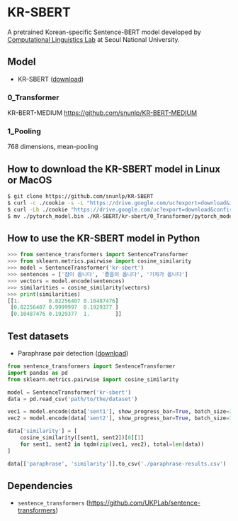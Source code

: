 # KR-SBERT

A pretrained Korean-specific Sentence-BERT model developed by [Computational Linguistics Lab](http://knlp.snu.ac.kr/) at Seoul National University.

## Model

+ KR-SBERT ([download](https://drive.google.com/file/d/1QUyp6p0bHzjz1-WSGvdcNxfAAbXxdD7R/view?usp=sharing))

### 0_Transformer

KR-BERT-MEDIUM https://github.com/snunlp/KR-BERT-MEDIUM

### 1_Pooling

768 dimensions, mean-pooling

## How to download the KR-SBERT model in Linux or MacOS

```bash
$ git clone https://github.com/snunlp/KR-SBERT
$ curl -c ./cookie -s -L "https://drive.google.com/uc?export=download&id=1QUyp6p0bHzjz1-WSGvdcNxfAAbXxdD7R" > /dev/null
$ curl -Lb ./cookie "https://drive.google.com/uc?export=download&confirm=`awk '/download/ {print $NF}' ./cookie`&id=1QUyp6p0bHzjz1-WSGvdcNxfAAbXxdD7R" -o ./pytorch_model.bin
$ mv ./pytorch_model.bin ./KR-SBERT/kr-sbert/0_Transformer/pytorch_model.bin
```

## How to use the KR-SBERT model in Python

```python
>>> from sentence_transformers import SentenceTransformer
>>> from sklearn.metrics.pairwise import cosine_similarity
>>> model = SentenceTransformer('kr-sbert')
>>> sentences = ['잠이 옵니다', '졸음이 옵니다', '기차가 옵니다']
>>> vectors = model.encode(sentences)
>>> similarities = cosine_similarity(vectors)
>>> print(similarities)
[[1.         0.82256407 0.10487476]
 [0.82256407 0.9999997  0.1929377 ]
 [0.10487476 0.1929377  1.        ]]

```

## Test datasets

+ Paraphrase pair detection ([download](https://drive.google.com/file/d/1trEt1QcRG2XLxMqf0ZwIVIZGDweC3VdM/view?usp=sharing))

```python
from sentence_transformers import SentenceTransformer
import pandas as pd
from sklearn.metrics.pairwise import cosine_similarity

model = SentenceTransformer('kr-sbert')
data = pd.read_csv('path/to/the/dataset')

vec1 = model.encode(data['sent1'], show_progress_bar=True, batch_size=32)
vec2 = model.encode(data['sent2'], show_progress_bar=True, batch_size=32)

data['similarity'] = [
    cosine_similarity([sent1, sent2])[0][1]
    for sent1, sent2 in tqdm(zip(vec1, vec2), total=len(data))
]

data[['paraphrase', 'similarity']].to_csv('./paraphrase-results.csv')

```


## Dependencies

+ `sentence_transformers` (https://github.com/UKPLab/sentence-transformers)
